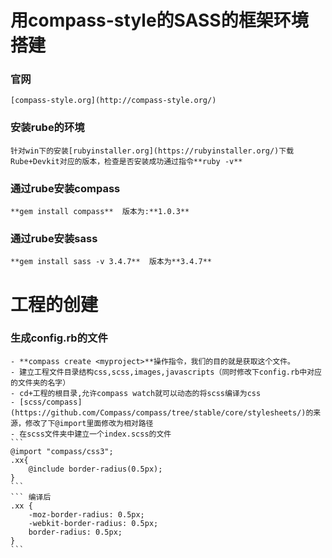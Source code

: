 # 用compass-style的SASS的框架环境搭建
### 官网
	[compass-style.org](http://compass-style.org/)
### 安装rube的环境
	针对win下的安装[rubyinstaller.org](https://rubyinstaller.org/)下载Rube+Devkit对应的版本，检查是否安装成功通过指令**ruby -v**
### 通过rube安装compass
	**gem install compass**  版本为:**1.0.3**
### 通过rube安装sass
	**gem install sass -v 3.4.7**  版本为**3.4.7**
# 工程的创建
### 生成config.rb的文件
	- **compass create <myproject>**操作指令，我们的目的就是获取这个文件。
	- 建立工程文件目录结构css,scss,images,javascripts（同时修改下config.rb中对应的文件夹的名字）
	- cd+工程的根目录,允许compass watch就可以动态的将scss编译为css
	- [scss/compass](https://github.com/Compass/compass/tree/stable/core/stylesheets/)的来源，修改了下@import里面修改为相对路径
	- 在scss文件夹中建立一个index.scss的文件
	```
	@import "compass/css3";
	.xx{
		@include border-radius(0.5px);
	}
	```
	``` 编译后
	.xx {
		-moz-border-radius: 0.5px;
		-webkit-border-radius: 0.5px;
		border-radius: 0.5px;
	}
	```
